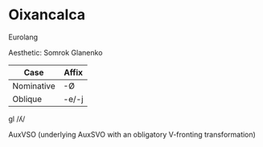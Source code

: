 # Oixancalca

Eurolang

Aesthetic: Somrok Glanenko

| Case       | Affix  |
|------------|--------|
| Nominative | -Ø     |
| Oblique    | -e/-j  |

gl /ʎ/

AuxVSO (underlying AuxSVO with an obligatory V-fronting transformation)
